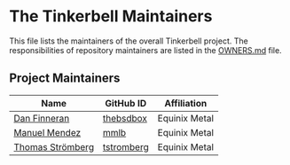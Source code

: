 # The Tinkerbell Maintainers

This file lists the maintainers of the overall Tinkerbell project. The responsibilities of repository maintainers are listed in the [OWNERS.md](OWNERS.md) file.

## Project Maintainers

| Name | GitHub ID | Affiliation |
| ---- | --------- | ----------- |
| [Dan Finneran](mailto:daniel.finneran@gmail.com) | [thebsdbox](https://github.com/thebsdbox) | Equinix Metal |
| [Manuel Mendez](mailto:mmendez@equinix.com) | [mmlb](https://github.com/mmlb) | Equinix Metal |
| [Thomas Strömberg](mailto:tstromberg@equinix.com) | [tstromberg](https://github.com/tstromberg) | Equinix Metal |
